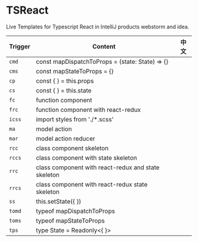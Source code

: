 # TSReact

Live Templates for Typescript React in IntelliJ products webstorm and idea.

| Trigger | Content | 中文 |
| ------- | ------- | ---- |
| `cmd`   | const mapDispatchToProps = (state: State) => {} |  |
| `cms`   | const mapStateToProps = {} |
| `cp`    | const {  } = this.props | 
| `cs`    | const {  } = this.state | 
| `fc`    | function component | 
| `frc`   | function component with react-redux | 
| `icss`  | import styles from './*.scss' | 
| `ma`    | model action | 
| `mar`   | model action reducer | 
| `rcc`   | class component skeleton |
| `rccs`  | class component with state skeleton |
| `rrc`   | class component with react-redux and state skeleton |
| `rrcs`  | class component with react-redux state skeleton |
| `ss`    | this.setState({  }) |
| `tomd`  | typeof mapDispatchToProps |
| `toms`  | typeof mapStateToProps |
| `tps`   | type State = Readonly<{ }> |

